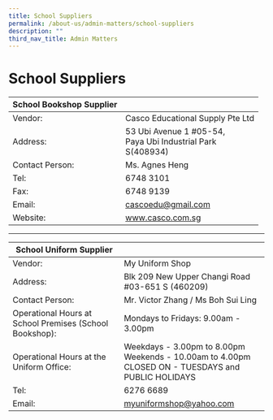 ```yaml
---
title: School Suppliers
permalink: /about-us/admin-matters/school-suppliers
description: ""
third_nav_title: Admin Matters
---
```

# **School Suppliers**

| School Bookshop Supplier 	|  	|
|---	|---	|
| Vendor: 	| Casco Educational Supply Pte Ltd 	|
| Address: 	| 53 Ubi Avenue 1 #05-54, <br>Paya Ubi Industrial Park<br>S(408934) 	|
| Contact Person: 	| Ms. Agnes Heng 	|
| Tel: 	| 6748 3101 	|
| Fax: 	| 6748 9139 	|
| Email: 	| cascoedu@gmail.com 	|
| Website: 	| www.casco.com.sg 	|

* * *

| School Uniform Supplier 	|  	|
|---	|---	|
| Vendor: 	| My Uniform Shop 	|
| Address: 	| Blk 209 New Upper Changi Road<br>#03-651 S (460209) 	|
| Contact Person: 	| Mr. Victor Zhang / Ms Boh Sui Ling 	|
| Operational Hours at School Premises (School Bookshop): 	| Mondays to Fridays: 9.00am - 3.00pm 	|
| Operational Hours at the Uniform Office: 	| Weekdays - 3.00pm to 8.00pm<br>Weekends - 10.00am to 4.00pm<br>CLOSED ON - TUESDAYS and PUBLIC HOLIDAYS 	|
| Tel: 	| 6276 6689 	|
| Email: 	| myuniformshop@yahoo.com 	|